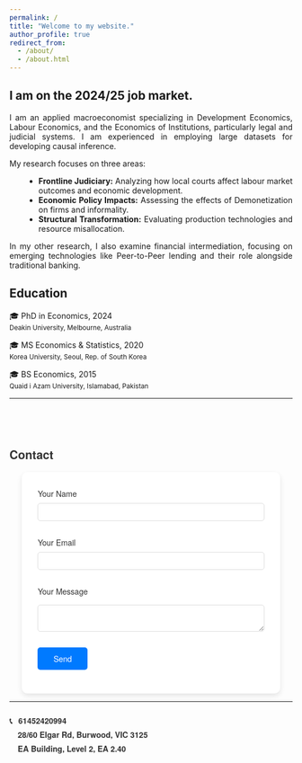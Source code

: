 ```yaml
---
permalink: /
title: "Welcome to my website."
author_profile: true
redirect_from: 
  - /about/
  - /about.html
---
```


I am on the 2024/25 job market.
---

<p style="text-align: justify;">
I am an applied macroeconomist specializing in Development Economics, Labour Economics, and the Economics of Institutions, particularly legal and judicial systems. I am experienced in employing large datasets for developing causal inference.
</p>

<p style="text-align: justify;">
My research focuses on three areas:
</p>

<ul style="text-align: justify; margin-left: 2em;">
  <li>
    <strong>Frontline Judiciary:</strong> Analyzing how local courts affect labour market outcomes and economic development.
  </li>
  <li>
    <strong>Economic Policy Impacts:</strong> Assessing the effects of Demonetization on firms and informality.
  </li>
  <li>
    <strong>Structural Transformation:</strong> Evaluating production technologies and resource misallocation.
  </li>
</ul>

<p style="text-align: justify;">
In my other research, I also examine financial intermediation, focusing on emerging technologies like Peer-to-Peer lending and their role alongside traditional banking.
</p>




## Education

&#127891; PhD in Economics, 2024<br>
<sub>Deakin University, Melbourne, Australia</sub>

&#127891; MS Economics & Statistics, 2020<br>
<sub>Korea University, Seoul, Rep. of South Korea</sub>

&#127891; BS Economics, 2015<br>
<sub>Quaid i Azam University, Islamabad, Pakistan</sub>


---


<h2 style="margin-top: 4em; text-align: left; font-family: 'Helvetica Neue', Helvetica, Arial, sans-serif; color: #333;">Contact</h2>

<form action="https://formspree.io/f/mpwaadvz" method="POST" style="width: 80%; margin: 0 auto; text-align: left; background: #ffffff; padding: 2em; border-radius: 10px; box-shadow: 0 4px 10px rgba(0, 0, 0, 0.1); font-family: 'Helvetica Neue', Helvetica, Arial, sans-serif;">
  <label for="name" style="display: block; font-size: 1em; color: #333; margin-bottom: 0.5em;">Your Name</label>
  <input type="text" name="name" id="name" style="width: 100%; padding: 0.5em; margin-bottom: 1em; border: 1px solid #ddd; border-radius: 5px; font-size: 1em;">

  <label for="email" style="display: block; font-size: 1em; color: #333; margin-bottom: 0.5em;">Your Email</label>
  <input type="email" name="email" id="email" style="width: 100%; padding: 0.5em; margin-bottom: 1em; border: 1px solid #ddd; border-radius: 5px; font-size: 1em;">

  <label for="message" style="display: block; font-size: 1em; color: #333; margin-bottom: 0.5em;">Your Message</label>
  <textarea name="message" id="message" style="width: 100%; padding: 0.5em; margin-bottom: 1em; border: 1px solid #ddd; border-radius: 5px; font-size: 1em;"></textarea>

  <button type="submit" style="padding: 0.7em 2em; font-size: 1em; color: white; background-color: #007aff; border: none; border-radius: 5px; cursor: pointer; transition: background-color 0.3s ease; font-family: 'Helvetica Neue', Helvetica, Arial, sans-serif;">Send</button>
</form>

-----
<p style="font-size: 1em; color: #333; margin-top: 1.5em; font-family: 'Avenir', 'Helvetica Neue', Helvetica, Arial, sans-serif; line-height: 1.8;font-weight: 700;">
  <strong style="font-weight: 600;">📞</strong> <span style="margin-left: 0.5em;">61452420994</span><br>
  <strong style="font-weight: 600;">📍</strong> <span style="margin-left: 0.5em;">28/60 Elgar Rd, Burwood, VIC 3125</span><br>
  <strong style="font-weight: 600;">🏢</strong> <span style="margin-left: 0.5em;">EA Building, Level 2, EA 2.40</span>
</p>


